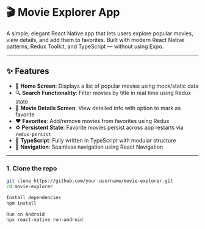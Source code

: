 # 🎬 Movie Explorer App

A simple, elegant React Native app that lets users explore popular movies, view details, and add them to favorites. Built with modern React Native patterns, Redux Toolkit, and TypeScript — without using Expo.

---

## ✨ Features

- 📃 **Home Screen**: Displays a list of popular movies using mock/static data
- 🔍 **Search Functionality**: Filter movies by title in real time using Redux state
- 🎥 **Movie Details Screen**: View detailed info with option to mark as favorite
- ❤️ **Favorites**: Add/remove movies from favorites using Redux
- ♻️ **Persistent State**: Favorite movies persist across app restarts via `redux-persist`
- 🚀 **TypeScript**: Fully written in TypeScript with modular structure
- 📱 **Navigation**: Seamless navigation using React Navigation

---

### 1. Clone the repo

```bash
git clone https://github.com/your-username/movie-explorer.git
cd movie-explorer

```

```bash
Install dependencies
npm install
```

```bash
Run on Android
npx react-native run-android
```
